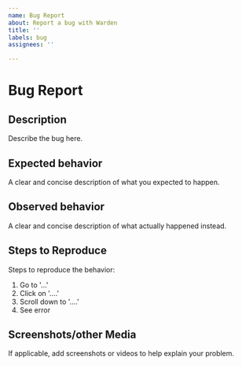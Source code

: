 ```yaml
---
name: Bug Report
about: Report a bug with Warden
title: ''
labels: bug
assignees: ''

---
```


# Bug Report

## Description
Describe the bug here.

## Expected behavior
A clear and concise description of what you expected to happen.

## Observed behavior
A clear and concise description of what actually happened instead.

## Steps to Reproduce
Steps to reproduce the behavior:
1. Go to '...'
2. Click on '....'
3. Scroll down to '....'
4. See error

## Screenshots/other Media
If applicable, add screenshots or videos to help explain your problem.
